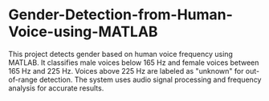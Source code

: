# Gender-Detection-from-Human-Voice-using-MATLAB
This project detects gender based on human voice frequency using MATLAB. It classifies male voices below 165 Hz and female voices between 165 Hz and 225 Hz. Voices above 225 Hz are labeled as "unknown" for out-of-range detection. The system uses audio signal processing and frequency analysis for accurate results.
